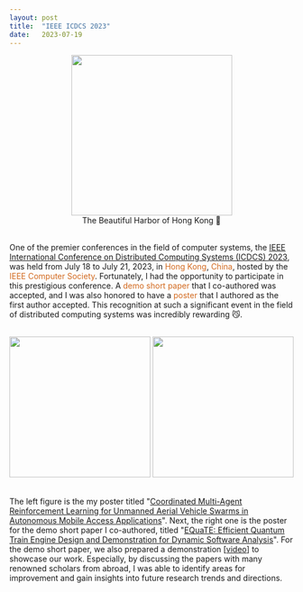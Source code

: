 ```yaml
---
layout: post
title:  "IEEE ICDCS 2023"
date:   2023-07-19
---
```


<div style="text-align : center;">
  <img src="{{ "/assets/img/content/icdcs2023/icdcs3.jpg" | absolute_url }}" width=285 class="post-pic"/>
  <figcaption>The Beautiful Harbor of Hong Kong 🚢</figcaption>
</div>
<br/>

One of the premier conferences in the field of computer systems, the [IEEE International Conference on Distributed Computing Systems (ICDCS) 2023](https://icdcs2023.icdcs.org/), was held from July 18 to July 21, 2023, in <font color='#d2691e'>Hong Kong</font>, <font color='#d2691e'>China</font>, hosted by the <font color='#d2691e'>IEEE Computer Society</font>. Fortunately, I had the opportunity to participate in this prestigious conference. A <font color='#d2691e'>demo short paper</font> that I co-authored was accepted, and I was also honored to have a <font color='#d2691e'>poster</font> that I authored as the first author accepted. This recognition at such a significant event in the field of distributed computing systems was incredibly rewarding 😼.

<br/>
<div style="text-align : center;">
  <img src="{{ "/assets/img/content/icdcs2023/icdcs1.jpg" | absolute_url }}" width=250 class="post-pic"/>
  <img src="{{ "/assets/img/content/icdcs2023/icdcs2.jpg" | absolute_url }}" width=250 class="post-pic"/>
</div>
<br/>

The left figure is the my poster titled "[Coordinated Multi-Agent Reinforcement Learning for Unmanned Aerial Vehicle Swarms in Autonomous Mobile Access Applications](https://ieeexplore.ieee.org/abstract/document/10272444)". Next, the right one is the poster for the demo short paper I co-authored, titled "[EQuaTE: Efficient Quantum Train Engine Design and Demonstration for Dynamic Software Analysis](https://ieeexplore.ieee.org/abstract/document/10272530)". For the demo short paper, we also prepared a demonstration [[video](https://youtu.be/PXHLxrdaCKs?si=AYv2qGSsme85ONET)] to showcase our work. Especially, by discussing the papers with many renowned scholars from abroad, I was able to identify areas for improvement and gain insights into future research trends and directions.
